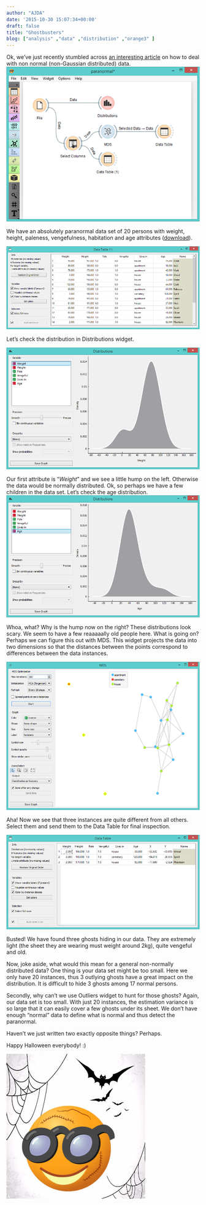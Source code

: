 ```yaml
---
author: "AJDA"
date: '2015-10-30 15:07:34+00:00'
draft: false
title: "Ghostbusters"
blog: ["analysis" ,"data" ,"distribution" ,"orange3" ]
---
```


Ok, we’ve just recently stumbled across [an interesting article](http://www.isixsigma.com/tools-templates/normality/dealing-non-normal-data-strategies-and-tools/) on how to deal with non normal (non-Gaussian distributed) data.
![](paranormal1.png)

We have an absolutely paranormal data set of 20 persons with weight, height, paleness, vengefulness, habitation and age attributes ([download](https://docs.google.com/spreadsheets/d/1KycPyD1KdX8NFCQhS6OnrOZqVds5nppljwFCesba3RA/edit?usp=sharing)).

![](paranormal2.png)

Let’s check the distribution in Distributions widget.

![](paranormal3.png)

Our first attribute is “_Weight_” and we see a little hump on the left. Otherwise the data would be normally distributed. Ok, so perhaps we have a few children in the data set. Let’s check the age distribution.
![](paranormal4.png)

Whoa, what? Why is the hump now on the right? These distributions look scary. We seem to have a few reaaaaally old people here. What is going on? Perhaps we can figure this out with MDS. This widget projects the data into two dimensions so that the distances between the points correspond to differences between the data instances.

![](paranormal5.png)

Aha! Now we see that three instances are quite different from all others. Select them and send them to the Data Table for final inspection.

![](paranormal6.png)

Busted! We have found three ghosts hiding in our data. They are extremely light (the sheet they are wearing must weight around 2kg), quite vengeful and old.

Now, joke aside, what would this mean for a general non-normally distributed data? One thing is your data set might be too small. Here we only have 20 instances, thus 3 outlying ghosts have a great impact on the distribution. It is difficult to hide 3 ghosts among 17 normal persons.

Secondly, why can’t we use Outliers widget to hunt for those ghosts? Again, our data set is too small. With just 20 instances, the estimation variance is so large that it can easily cover a few ghosts under its sheet. We don’t have enough “normal” data to define what is normal and thus detect the paranormal.

Haven’t we just written two exactly opposite things? Perhaps.

Happy Halloween everybody! :)

![](spooky-orange.jpg)
